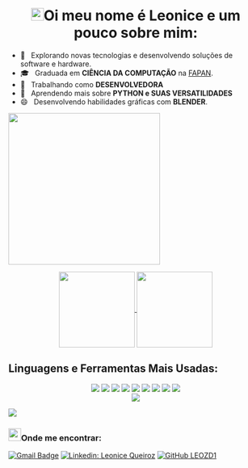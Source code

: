 <!--### Hi there 👋

**leozd1/leozd1** is a ✨ _special_ ✨ repository because its `README.md` (this file) appears on your GitHub profile.

Here are some ideas to get you started:

- 🔭 I’m currently working on ...
- 🌱 I’m currently learning ...
- 👯 I’m looking to collaborate on ...
- 🤔 I’m looking for help with ...
- 💬 Ask me about ...
- 📫 How to reach me: ...
- 😄 Pronouns: ...
- ⚡ Fun fact: ...
-->

<h1 align="center"><img src="https://media.giphy.com/media/hvRJCLFzcasrR4ia7z/giphy.gif" width="25px">Oi meu nome é Leonice e um pouco sobre mim:</h1></img>

- 🤔 &nbsp; Explorando novas tecnologias e desenvolvendo soluções de software e hardware.
- 🎓 &nbsp; Graduada em **CIÊNCIA DA COMPUTAÇÃO** na <a href="https://www.suafaculdade.com.br/fapan/">FAPAN</a>.
- 💼 &nbsp; Trabalhando como **DESENVOLVEDORA**
- 🌱 &nbsp; Aprendendo mais sobre **PYTHON e SUAS VERSATILIDADES**
- 😄 &nbsp; Desenvolvendo habilidades gráficas com **BLENDER**.

<img align="center" width="300" src="https://i2.wp.com/allhtaccess.info/wp-content/uploads/2018/03/programming.gif?fit=1281%2C716&ssl=1" />
<p align="center">
  <a href="https://github.com/leozd1">
    <img
      align="center"
      height="150em"
      src="https://github-readme-stats.vercel.app/api?username=leozd1&theme=default&show_icons=true"
    />
  </a>
  <a href="https://github.com/leozd1">
    <img
      align="center"
      height="150em"
      src="https://github-readme-stats.vercel.app/api/top-langs/?username=leozd1&hide=html&layout=compact=true&theme=default"
    />
  </a>
</p>

## **Linguagens e Ferramentas Mais Usadas:** 
<p align="center">
<img src="https://img.shields.io/badge/GitHub-100000?style=for-the-badge&logo=github&logoColor=white" />
<img src="https://img.shields.io/badge/Git-E34F26?style=for-the-badge&logo=git&logoColor=white" />
<img src="https://img.shields.io/badge/Python-14354C?style=for-the-badge&logo=python&logoColor=white" />
<img src="https://img.shields.io/badge/CSS-239120?&style=for-the-badge&logo=css3&logoColor=white" />
<img src="https://img.shields.io/badge/HTML5-E34F26?style=for-the-badge&logo=html5&logoColor=white" />
<img src="https://img.shields.io/badge/Django-092E20?style=for-the-badge&logo=django&logoColor=white" />
<img src="https://img.shields.io/badge/Bootstrap-563D7C?style=for-the-badge&logo=bootstrap&logoColor=white" />
<img src="https://img.shields.io/badge/MySQL-00000F?style=for-the-badge&logo=mysql&logoColor=white" />
<img src="https://img.shields.io/badge/SQLite-07405E?style=for-the-badge&logo=sqlite&logoColor=white" />
<br>
<img src="https://img.shields.io/badge/Microsoft_Office-D83B01?style=for-the-badge&logo=microsoft-office&logoColor=white" />
</p>
<img src="BadgeURLAqui" />

<h3 align="left"><img src="https://www.imagensanimadas.com/data/media/1667/globo-terrestre-imagem-animada-0027.gif" width="25px">Onde me encontrar:</h3></img>

[![Gmail Badge](https://img.shields.io/badge/Microsoft_Outlook-0078D4?style=for-the-badge&logo=microsoft-outlook&logoColor=white)](mailto:leozd1@outlook.com)
[![Linkedin: Leonice Queiroz](https://img.shields.io/badge/-Leonice-blue?style=flat-square&logo=Linkedin&logoColor=white&link=https://www.linkedin.com/in/leonice-queiroz-880181126)](https://www.linkedin.com/in/leonice-queiroz-880181126/)
[![GitHub LEOZD1]( https://img.shields.io/github/followers/VanessaSwerts?label=follow&style=social)](https://github.com/leozd1)





